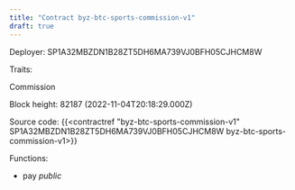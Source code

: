 ```yaml
---
title: "Contract byz-btc-sports-commission-v1"
draft: true
---
```

Deployer: SP1A32MBZDN1B28ZT5DH6MA739VJ0BFH05CJHCM8W

Traits:
 
Commission


Block height: 82187 (2022-11-04T20:18:29.000Z)

Source code: {{<contractref "byz-btc-sports-commission-v1" SP1A32MBZDN1B28ZT5DH6MA739VJ0BFH05CJHCM8W byz-btc-sports-commission-v1>}}

Functions:

* pay _public_

